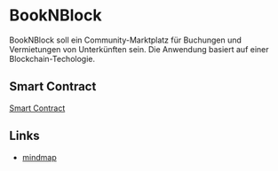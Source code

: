 # BookNBlock

BookNBlock soll ein Community-Marktplatz für Buchungen und Vermietungen von Unterkünften sein. Die Anwendung basiert auf einer Blockchain-Techologie. 


## Smart Contract 
[Smart Contract](./doc/smartContract.md "")

## Links
- [mindmap](https://www.mindmeister.com/1074151893?t=uMmi6XTWvi)
